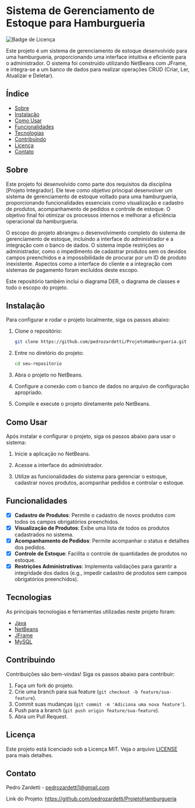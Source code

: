 # Sistema de Gerenciamento de Estoque para Hamburgueria

![Badge de Licença](https://img.shields.io/badge/licença-MIT-blue.svg)

Este projeto é um sistema de gerenciamento de estoque desenvolvido para uma hamburgueria, proporcionando uma interface intuitiva e eficiente para o administrador. O sistema foi construído utilizando NetBeans com JFrame, e integra-se a um banco de dados para realizar operações CRUD (Criar, Ler, Atualizar e Deletar).

## Índice

- [Sobre](#sobre)
- [Instalação](#instalação)
- [Como Usar](#como-usar)
- [Funcionalidades](#funcionalidades)
- [Tecnologias](#tecnologias)
- [Contribuindo](#contribuindo)
- [Licença](#licença)
- [Contato](#contato)

## Sobre

Este projeto foi desenvolvido como parte dos requisitos da disciplina [Projeto Integrador]. Ele teve como objetivo principal desenvolver um sistema de gerenciamento de estoque voltado para uma hamburgueria, proporcionando funcionalidades essenciais como visualização e cadastro de produtos, acompanhamento de pedidos e controle de estoque. O objetivo final foi otimizar os processos internos e melhorar a eficiência operacional da hamburgueria.

O escopo do projeto abrangeu o desenvolvimento completo do sistema de gerenciamento de estoque, incluindo a interface do administrador e a integração com o banco de dados. O sistema impõe restrições ao administrador, como o impedimento de cadastrar produtos sem os devidos campos preenchidos e a impossibilidade de procurar por um ID de produto inexistente. Aspectos como a interface do cliente e a integração com sistemas de pagamento foram excluídos deste escopo.

Este repositório também inclui o diagrama DER, o diagrama de classes e todo o escopo do projeto.

## Instalação

Para configurar e rodar o projeto localmente, siga os passos abaixo:

1. Clone o repositório:
    ```bash
    git clone https://github.com/pedrozardetti/ProjetoHamburgueria.git
    ```

2. Entre no diretório do projeto:
    ```bash
    cd seu-repositorio
    ```

3. Abra o projeto no NetBeans.

4. Configure a conexão com o banco de dados no arquivo de configuração apropriado.

5. Compile e execute o projeto diretamente pelo NetBeans.

## Como Usar

Após instalar e configurar o projeto, siga os passos abaixo para usar o sistema:

1. Inicie a aplicação no NetBeans.

2. Acesse a interface do administrador.

3. Utilize as funcionalidades do sistema para gerenciar o estoque, cadastrar novos produtos, acompanhar pedidos e controlar o estoque.

## Funcionalidades

- [x] **Cadastro de Produtos**: Permite o cadastro de novos produtos com todos os campos obrigatórios preenchidos.
- [x] **Visualização de Produtos**: Exibe uma lista de todos os produtos cadastrados no sistema.
- [x] **Acompanhamento de Pedidos**: Permite acompanhar o status e detalhes dos pedidos.
- [x] **Controle de Estoque**: Facilita o controle de quantidades de produtos no estoque.
- [x] **Restrições Administrativas**: Implementa validações para garantir a integridade dos dados (e.g., impedir cadastro de produtos sem campos obrigatórios preenchidos).

## Tecnologias

As principais tecnologias e ferramentas utilizadas neste projeto foram:

- [Java](https://www.oracle.com/java/)
- [NetBeans](https://netbeans.apache.org/)
- [JFrame](https://docs.oracle.com/javase/tutorial/uiswing/components/frame.html)
- [MySQL](https://www.mysql.com/)

## Contribuindo

Contribuições são bem-vindas! Siga os passos abaixo para contribuir:

1. Faça um fork do projeto.
2. Crie uma branch para sua feature (`git checkout -b feature/sua-feature`).
3. Commit suas mudanças (`git commit -m 'Adiciona uma nova feature'`).
4. Push para a branch (`git push origin feature/sua-feature`).
5. Abra um Pull Request.

## Licença

Este projeto está licenciado sob a Licença MIT. Veja o arquivo [LICENSE](LICENSE) para mais detalhes.

## Contato

Pedro Zardetti - pedrozardetti1@gmail.com

Link do Projeto: https://github.com/pedrozardetti/ProjetoHamburgueria
